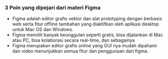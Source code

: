 ### 3 Poin yang dipejari dari materi Figma
* Figma adalah editor grafis vektor dan alat prototyping dengan berbasis web serta fitur offline tambahan yang diaktifkan oleh aplikasi desktop untuk Mac OS dan Windows.
* Figma memilili banyak keunggulan seperti gratis, bisa dijalankan di Mac atau PC, bisa kolaborasi secara real-time, dan sebagainya
* Figma merupakan editor grafis online yang GUI nya mudah dipahami dan video menunjukkan semua fitur dan penggunaan dari figma.